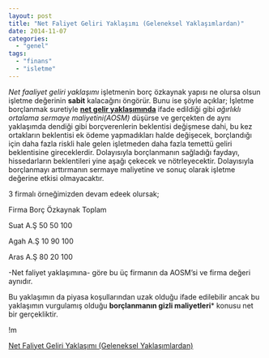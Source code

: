 ```yaml
---
layout: post
title: "Net Faliyet Geliri Yaklaşımı (Geleneksel Yaklaşımlardan)"
date: 2014-11-07
categories: 
  - "genel"
tags: 
  - "finans"
  - "isletme"
---
```


_Net faaliyet geliri yaklaşımı_ işletmenin borç özkaynak yapısı ne olursa olsun işletme değerinin **sabit** kalacağını öngörür. Bunu ise şöyle açıklar; İşletme borçlanmak suretiyle **[net gelir yaklaşımında](http://acikbellek.tumblr.com/post/102011492850/sermaye-yap-s-uzerine-yaklas-mlar-ve-teoriler)** ifade edildiği gibi _ağırlıklı ortalama sermaye maliyetini(AOSM)_ düşürse ve gerçekten de aynı yaklaşımda dendiği gibi borçverenlerin beklentisi değişmese dahi, bu kez ortakların beklentisi ek ödeme yapmadıkları halde değişecek, borçlandığı için daha fazla riskli hale gelen işletmeden daha fazla temettü geliri beklentisine gireceklerdir. Dolayısıyla borçlanmanın sağladığı faydayı, hissedarların beklentileri yine aşağı çekecek ve nötrleyecektir. Dolayısıyla borçlanmayı arttırmanın sermaye maliyetine ve sonuç olarak işletme değerine etkisi olmayacaktır.

3 firmalı örneğimizden devam edeek olursak;

Firma Borç Özkaynak Toplam

Suat A.Ş 50 50 100

Agah A.Ş 10 90 100

Aras A.Ş 80 20 100

\-Net faliyet yaklaşımına- göre bu üç firmanın da AOSM’si ve firma değeri aynıdır.

Bu yaklaşımın da piyasa koşullarından uzak olduğu ifade edilebilir ancak bu yaklaşımın vurgulamış olduğu **borçlanmanın gizli maliyetleri**\* konusu net bir gerçekliktir.

!m

  
[Net Faliyet Geliri Yaklaşımı (Geleneksel Yaklaşımlardan)](http://acikbellek.tumblr.com/post/102011492850/sermaye-yap-s-uzerine-yaklas-mlar-ve-teoriler\)*)
